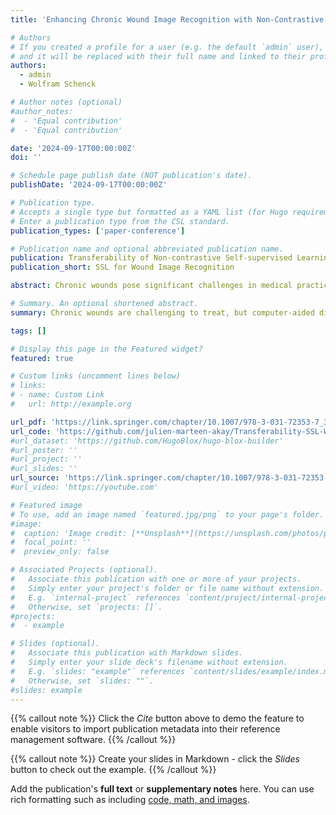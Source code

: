 ```yaml
---
title: 'Enhancing Chronic Wound Image Recognition with Non-Contrastive Self-Supervised Learning'

# Authors
# If you created a profile for a user (e.g. the default `admin` user), write the username (folder name) here
# and it will be replaced with their full name and linked to their profile.
authors:
  - admin
  - Wolfram Schenck

# Author notes (optional)
#author_notes:
#  - 'Equal contribution'
#  - 'Equal contribution'

date: '2024-09-17T00:00:00Z'
doi: ''

# Schedule page publish date (NOT publication's date).
publishDate: '2024-09-17T00:00:00Z'

# Publication type.
# Accepts a single type but formatted as a YAML list (for Hugo requirements).
# Enter a publication type from the CSL standard.
publication_types: ['paper-conference']

# Publication name and optional abbreviated publication name.
publication: Transferability of Non-contrastive Self-supervised Learning to Chronic Wound Image Recognition
publication_short: SSL for Wound Image Recognition

abstract: Chronic wounds pose significant challenges in medical practice, necessitating effective treatment approaches and reduced burden on healthcare staff. Computer-aided diagnosis (CAD) systems offer promising solutions to enhance treatment outcomes. However, the effective processing of wound images remains a challenge. Deep learning models, particularly convolutional neural networks (CNNs), have demonstrated proficiency in this task, typically relying on extensive labeled data for optimal generalization. Given the limited availability of medical images, a common approach involves pretraining models on data-rich tasks to transfer that knowledge as a prior to the main task, compensating for the lack of labeled wound images. In this study, we investigate the transferability of CNNs pretrained with non-contrastive self-supervised learning (SSL) to enhance generalization in chronic wound image recognition. Our findings indicate that leveraging non-contrastive SSL methods in conjunction with ConvNeXt models yields superior performance compared to other work's multimodal models that additionally benefit from affected body part location data. Furthermore, analysis using Grad-CAM reveals that ConvNeXt models pretrained with VICRegL exhibit improved focus on relevant wound properties compared to the conventional approach of ResNet-50 models pretrained with ImageNet classification. These results underscore the crucial role of the appropriate combination of pretraining method and model architecture in effectively addressing limited wound data settings. Among the various approaches explored, ConvNeXt-XL pretrained by VICRegL emerges as a reliable and stable method. This study makes a novel contribution by demonstrating the effectiveness of latest non-contrastive SSL-based transfer learning in advancing the field of chronic wound image recognition.

# Summary. An optional shortened abstract.
summary: Chronic wounds are challenging to treat, but computer-aided diagnosis systems using deep learning models can help. This study shows that ConvNeXt models pretrained with non-contrastive self-supervised learning (SSL) outperform other models in recognizing chronic wound images. ConvNeXt-XL pretrained with VICRegL provides superior performance and better focus on wound features compared to conventional methods, demonstrating the benefits of modern SSL techniques in improving wound image analysis.

tags: []

# Display this page in the Featured widget?
featured: true

# Custom links (uncomment lines below)
# links:
# - name: Custom Link
#   url: http://example.org

url_pdf: 'https://link.springer.com/chapter/10.1007/978-3-031-72353-7_31#citeas'
url_code: 'https://github.com/julien-marteen-akay/Transferability-SSL-Wound-Recognition'
#url_dataset: 'https://github.com/HugoBlox/hugo-blox-builder'
#url_poster: ''
#url_project: ''
#url_slides: ''
url_source: 'https://link.springer.com/chapter/10.1007/978-3-031-72353-7_31#citeas'
#url_video: 'https://youtube.com'

# Featured image
# To use, add an image named `featured.jpg/png` to your page's folder.
#image:
#  caption: 'Image credit: [**Unsplash**](https://unsplash.com/photos/pLCdAaMFLTE)'
#  focal_point: ''
#  preview_only: false

# Associated Projects (optional).
#   Associate this publication with one or more of your projects.
#   Simply enter your project's folder or file name without extension.
#   E.g. `internal-project` references `content/project/internal-project/index.md`.
#   Otherwise, set `projects: []`.
#projects:
#  - example

# Slides (optional).
#   Associate this publication with Markdown slides.
#   Simply enter your slide deck's filename without extension.
#   E.g. `slides: "example"` references `content/slides/example/index.md`.
#   Otherwise, set `slides: ""`.
#slides: example
---
```


{{% callout note %}}
Click the _Cite_ button above to demo the feature to enable visitors to import publication metadata into their reference management software.
{{% /callout %}}

{{% callout note %}}
Create your slides in Markdown - click the _Slides_ button to check out the example.
{{% /callout %}}

Add the publication's **full text** or **supplementary notes** here. You can use rich formatting such as including [code, math, and images](https://docs.hugoblox.com/content/writing-markdown-latex/).
